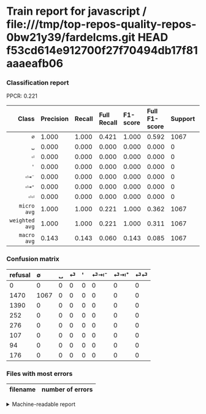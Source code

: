 # Train report for javascript / file:///tmp/top-repos-quality-repos-0bw21y39/fardelcms.git HEAD f53cd614e912700f27f70494db17f81aaaeafb06

### Classification report

PPCR: 0.221

| Class | Precision | Recall | Full Recall | F1-score | Full F1-score | Support | Full Support | PPCR |
|------:|:----------|:-------|:------------|:---------|:---------|:--------|:-------------|:-----|
| `∅` | 1.000| 1.000| 0.421| 1.000| 0.592| 1067| 2537| 0.421 |
| `␣` | 0.000| 0.000| 0.000| 0.000| 0.000| 0| 1390| 0.000 |
| `⏎` | 0.000| 0.000| 0.000| 0.000| 0.000| 0| 252| 0.000 |
| `'` | 0.000| 0.000| 0.000| 0.000| 0.000| 0| 276| 0.000 |
| `⏎⇥⁻` | 0.000| 0.000| 0.000| 0.000| 0.000| 0| 107| 0.000 |
| `⏎⇥⁺` | 0.000| 0.000| 0.000| 0.000| 0.000| 0| 94| 0.000 |
| `⏎⏎` | 0.000| 0.000| 0.000| 0.000| 0.000| 0| 176| 0.000 |
| `micro avg` | 1.000| 1.000| 0.221| 1.000| 0.362| 1067| 4832| 0.221 |
| `weighted avg` | 1.000| 1.000| 0.221| 1.000| 0.311| 1067| 4832| 0.221 |
| `macro avg` | 0.143| 0.143| 0.060| 0.143| 0.085| 1067| 4832| 0.221 |

### Confusion matrix

|refusal|  ∅| ␣| ⏎| '| ⏎⇥⁻| ⏎⇥⁺| ⏎⏎| 
|:---|:---|:---|:---|:---|:---|:---|:---|
|0 |0 |0 |0 |0 |0 |0 |0 |
|1470 |1067 |0 |0 |0 |0 |0 |0 |
|1390 |0 |0 |0 |0 |0 |0 |0 |
|252 |0 |0 |0 |0 |0 |0 |0 |
|276 |0 |0 |0 |0 |0 |0 |0 |
|107 |0 |0 |0 |0 |0 |0 |0 |
|94 |0 |0 |0 |0 |0 |0 |0 |
|176 |0 |0 |0 |0 |0 |0 |0 |

### Files with most errors

| filename | number of errors|
|:----:|:-----|

<details>
    <summary>Machine-readable report</summary>
```json
{
  "cl_report": {"\u0027": {"f1-score": 0.0, "precision": 0.0, "recall": 0.0, "support": 0}, "macro avg": {"f1-score": 0.14285714285714285, "precision": 0.14285714285714285, "recall": 0.14285714285714285, "support": 1067}, "micro avg": {"f1-score": 1.0, "precision": 1.0, "recall": 1.0, "support": 1067}, "weighted avg": {"f1-score": 1.0, "precision": 1.0, "recall": 1.0, "support": 1067}, "\u2205": {"f1-score": 1.0, "precision": 1.0, "recall": 1.0, "support": 1067}, "\u23ce": {"f1-score": 0.0, "precision": 0.0, "recall": 0.0, "support": 0}, "\u23ce\u21e5\u207a": {"f1-score": 0.0, "precision": 0.0, "recall": 0.0, "support": 0}, "\u23ce\u21e5\u207b": {"f1-score": 0.0, "precision": 0.0, "recall": 0.0, "support": 0}, "\u23ce\u23ce": {"f1-score": 0.0, "precision": 0.0, "recall": 0.0, "support": 0}, "\u2423": {"f1-score": 0.0, "precision": 0.0, "recall": 0.0, "support": 0}},
  "cl_report_full": {"\u0027": {"f1-score": 0.0, "precision": 0.0, "recall": 0.0, "support": 276}, "macro avg": {"f1-score": 0.08458855240209293, "precision": 0.14285714285714285, "recall": 0.06008221183625204, "support": 4832}, "micro avg": {"f1-score": 0.3617562298694694, "precision": 1.0, "recall": 0.22081953642384106, "support": 4832}, "weighted avg": {"f1-score": 0.3108874383503245, "precision": 0.5250413907284768, "recall": 0.22081953642384106, "support": 4832}, "\u2205": {"f1-score": 0.5921198668146505, "precision": 1.0, "recall": 0.4205754828537643, "support": 2537}, "\u23ce": {"f1-score": 0.0, "precision": 0.0, "recall": 0.0, "support": 252}, "\u23ce\u21e5\u207a": {"f1-score": 0.0, "precision": 0.0, "recall": 0.0, "support": 94}, "\u23ce\u21e5\u207b": {"f1-score": 0.0, "precision": 0.0, "recall": 0.0, "support": 107}, "\u23ce\u23ce": {"f1-score": 0.0, "precision": 0.0, "recall": 0.0, "support": 176}, "\u2423": {"f1-score": 0.0, "precision": 0.0, "recall": 0.0, "support": 1390}},
  "ppcr": 0.22081953642384106
}
```
</details>
